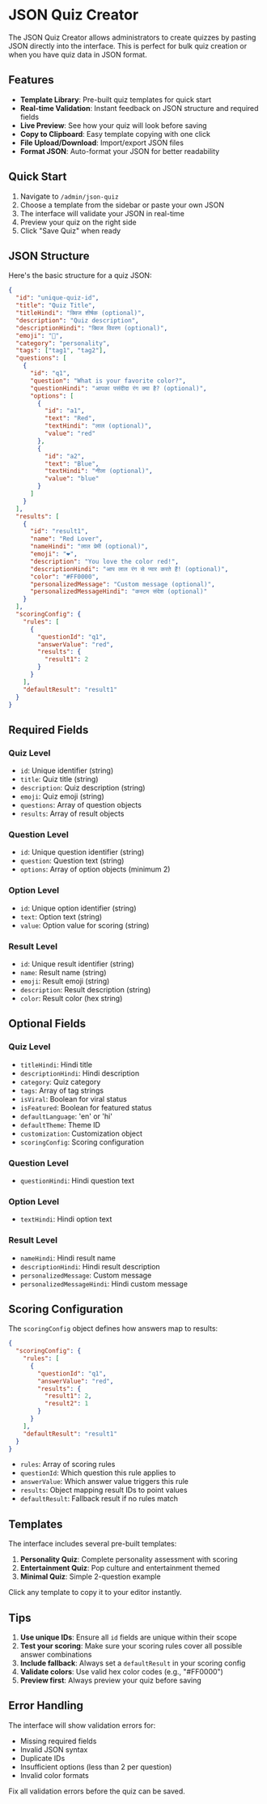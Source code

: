 # JSON Quiz Creator

The JSON Quiz Creator allows administrators to create quizzes by pasting JSON directly into the interface. This is perfect for bulk quiz creation or when you have quiz data in JSON format.

## Features

- **Template Library**: Pre-built quiz templates for quick start
- **Real-time Validation**: Instant feedback on JSON structure and required fields
- **Live Preview**: See how your quiz will look before saving
- **Copy to Clipboard**: Easy template copying with one click
- **File Upload/Download**: Import/export JSON files
- **Format JSON**: Auto-format your JSON for better readability

## Quick Start

1. Navigate to `/admin/json-quiz`
2. Choose a template from the sidebar or paste your own JSON
3. The interface will validate your JSON in real-time
4. Preview your quiz on the right side
5. Click "Save Quiz" when ready

## JSON Structure

Here's the basic structure for a quiz JSON:

```json
{
  "id": "unique-quiz-id",
  "title": "Quiz Title",
  "titleHindi": "क्विज शीर्षक (optional)",
  "description": "Quiz description",
  "descriptionHindi": "क्विज विवरण (optional)",
  "emoji": "🎯",
  "category": "personality",
  "tags": ["tag1", "tag2"],
  "questions": [
    {
      "id": "q1",
      "question": "What is your favorite color?",
      "questionHindi": "आपका पसंदीदा रंग क्या है? (optional)",
      "options": [
        {
          "id": "a1",
          "text": "Red",
          "textHindi": "लाल (optional)",
          "value": "red"
        },
        {
          "id": "a2",
          "text": "Blue",
          "textHindi": "नीला (optional)",
          "value": "blue"
        }
      ]
    }
  ],
  "results": [
    {
      "id": "result1",
      "name": "Red Lover",
      "nameHindi": "लाल प्रेमी (optional)",
      "emoji": "❤️",
      "description": "You love the color red!",
      "descriptionHindi": "आप लाल रंग से प्यार करते हैं! (optional)",
      "color": "#FF0000",
      "personalizedMessage": "Custom message (optional)",
      "personalizedMessageHindi": "कस्टम संदेश (optional)"
    }
  ],
  "scoringConfig": {
    "rules": [
      {
        "questionId": "q1",
        "answerValue": "red",
        "results": {
          "result1": 2
        }
      }
    ],
    "defaultResult": "result1"
  }
}
```

## Required Fields

### Quiz Level
- `id`: Unique identifier (string)
- `title`: Quiz title (string)
- `description`: Quiz description (string)
- `emoji`: Quiz emoji (string)
- `questions`: Array of question objects
- `results`: Array of result objects

### Question Level
- `id`: Unique question identifier (string)
- `question`: Question text (string)
- `options`: Array of option objects (minimum 2)

### Option Level
- `id`: Unique option identifier (string)
- `text`: Option text (string)
- `value`: Option value for scoring (string)

### Result Level
- `id`: Unique result identifier (string)
- `name`: Result name (string)
- `emoji`: Result emoji (string)
- `description`: Result description (string)
- `color`: Result color (hex string)

## Optional Fields

### Quiz Level
- `titleHindi`: Hindi title
- `descriptionHindi`: Hindi description
- `category`: Quiz category
- `tags`: Array of tag strings
- `isViral`: Boolean for viral status
- `isFeatured`: Boolean for featured status
- `defaultLanguage`: 'en' or 'hi'
- `defaultTheme`: Theme ID
- `customization`: Customization object
- `scoringConfig`: Scoring configuration

### Question Level
- `questionHindi`: Hindi question text

### Option Level
- `textHindi`: Hindi option text

### Result Level
- `nameHindi`: Hindi result name
- `descriptionHindi`: Hindi result description
- `personalizedMessage`: Custom message
- `personalizedMessageHindi`: Hindi custom message

## Scoring Configuration

The `scoringConfig` object defines how answers map to results:

```json
{
  "scoringConfig": {
    "rules": [
      {
        "questionId": "q1",
        "answerValue": "red",
        "results": {
          "result1": 2,
          "result2": 1
        }
      }
    ],
    "defaultResult": "result1"
  }
}
```

- `rules`: Array of scoring rules
- `questionId`: Which question this rule applies to
- `answerValue`: Which answer value triggers this rule
- `results`: Object mapping result IDs to point values
- `defaultResult`: Fallback result if no rules match

## Templates

The interface includes several pre-built templates:

1. **Personality Quiz**: Complete personality assessment with scoring
2. **Entertainment Quiz**: Pop culture and entertainment themed
3. **Minimal Quiz**: Simple 2-question example

Click any template to copy it to your editor instantly.

## Tips

1. **Use unique IDs**: Ensure all `id` fields are unique within their scope
2. **Test your scoring**: Make sure your scoring rules cover all possible answer combinations
3. **Include fallback**: Always set a `defaultResult` in your scoring config
4. **Validate colors**: Use valid hex color codes (e.g., "#FF0000")
5. **Preview first**: Always preview your quiz before saving

## Error Handling

The interface will show validation errors for:
- Missing required fields
- Invalid JSON syntax
- Duplicate IDs
- Insufficient options (less than 2 per question)
- Invalid color formats

Fix all validation errors before the quiz can be saved.
